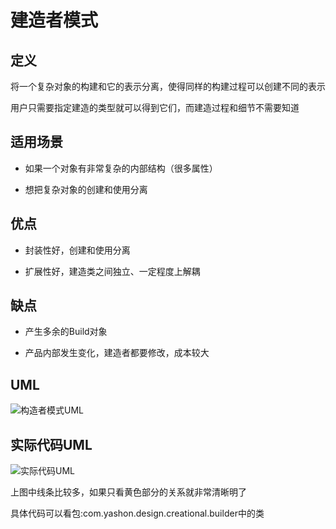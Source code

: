 # 建造者模式

## 定义

将一个复杂对象的构建和它的表示分离，使得同样的构建过程可以创建不同的表示

用户只需要指定建造的类型就可以得到它们，而建造过程和细节不需要知道

## 适用场景

* 如果一个对象有非常复杂的内部结构（很多属性）

* 想把复杂对象的创建和使用分离

## 优点

* 封装性好，创建和使用分离

* 扩展性好，建造类之间独立、一定程度上解耦

## 缺点

* 产生多余的Build对象

* 产品内部发生变化，建造者都要修改，成本较大

## UML

![构造者模式UML](https://ws1.sinaimg.cn/large/7ebba446ly1fyol6kh09qj21ec0jqwh0.jpg)

## 实际代码UML

![实际代码UML](https://ws1.sinaimg.cn/large/7ebba446ly1fyolt5qxibj217g11edly.jpg)

上图中线条比较多，如果只看黄色部分的关系就非常清晰明了

具体代码可以看包:com.yashon.design.creational.builder中的类